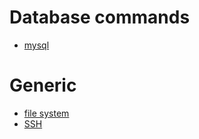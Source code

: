 <!-- TITLE: Linux Commands -->
<!-- SUBTITLE: A quick summary of Linux Commands -->

# Database commands

* <a href="http://local.joejiko.com:3000/linux-commands/mysql">mysql</a>

# Generic

* <a href="http://local.joejiko.com:3000/linux-commands/generic#file-system">file system</a>
* <a href="http://local.joejiko.com:3000/linux-commands/generic#ssh">SSH</a>
